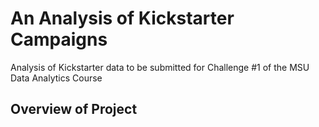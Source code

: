 # An Analysis of Kickstarter Campaigns
Analysis of Kickstarter data to be submitted for Challenge #1 of the MSU Data Analytics Course
## Overview of Project
